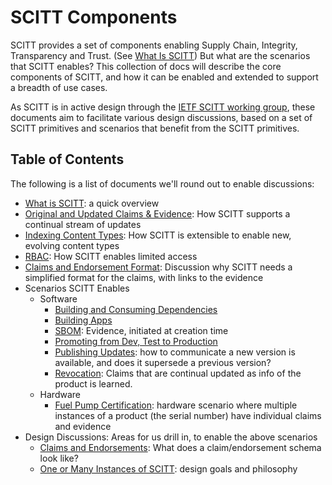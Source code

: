 # SCITT Components

SCITT provides a set of components enabling Supply Chain, Integrity, Transparency and Trust. 
(See [What Is SCITT][WHAT_IS_SCITT])
But what are the scenarios that SCITT enables?
This collection of docs will describe the core components of SCITT, and how it can be enabled and extended to support a breadth of use cases.

As SCITT is in active design through the [IETF SCITT working group][SCITT_IETF_WG], these documents aim to facilitate various design discussions, based on a set of SCITT primitives and scenarios that benefit from the SCITT primitives.

## Table of Contents

The following is a list of documents we'll round out to enable discussions:

- [What is SCITT][WHAT_IS_SCITT]: a quick overview
- [Original and Updated Claims & Evidence](scitt-components/categories-of-claims-evidence.md): How SCITT supports a continual stream of updates
- [Indexing Content Types](scitt-components/scitt-indexing.md): How SCITT is extensible to enable new, evolving content types
- [RBAC](scitt-components/scitt-rbac.md): How SCITT enables limited access
- [Claims and Endorsement Format](scitt-components/claim-endorsement-spec.md): Discussion why SCITT needs a simplified format for the claims, with links to the evidence
- Scenarios SCITT Enables
  - Software
    - [Building and Consuming Dependencies](scenarios/building-dependencies.md)
    - [Building Apps](scenarios/building.md)
    - [SBOM](scenarios/sbom.md): Evidence, initiated at creation time
    - [Promoting from Dev, Test to Production](scenarios/promoting-dev-test-prod.md)
    - [Publishing Updates](scenarios/publishing-updates.md): how to communicate a new version is available, and does it supersede a previous version?
    - [Revocation](scenarios/redirection-revocation.md): Claims that are continual updated as info of the product is learned.
  - Hardware
    - [Fuel Pump Certification](scenarios/fuel-pump.md): hardware scenario where multiple instances of a product (the serial number) have individual claims and evidence
- Design Discussions: Areas for us drill in, to enable the above scenarios
  - [Claims and Endorsements](scitt-components/claim-endorsement-spec.md): What does a claim/endorsement schema look like?
  - [One or Many Instances of SCITT](./scitt-components/one-or-many-instances.md): design goals and philosophy

[SCITT_IETF_WG]:  https://datatracker.ietf.org/group/scitt/
[WHAT_IS_SCITT]:  https://ietf-scitt.github.io/scitt-web/